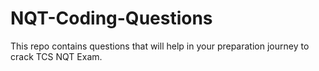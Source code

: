 # NQT-Coding-Questions
This repo contains questions that will help in your preparation journey to crack TCS NQT Exam.
